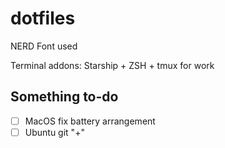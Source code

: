 # dotfiles

NERD Font used

Terminal addons: Starship + ZSH + tmux for work

## Something to-do

- [ ] MacOS fix battery arrangement
- [ ] Ubuntu git "+"